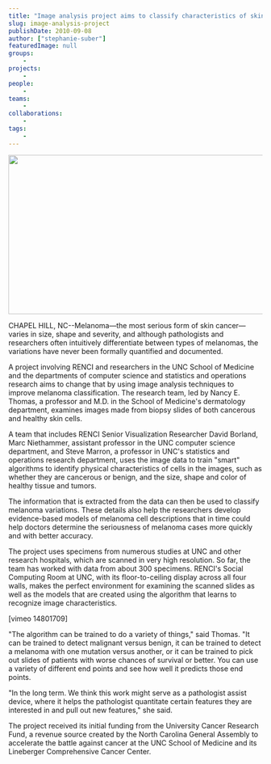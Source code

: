 ```yaml
---
title: "Image analysis project aims to classify characteristics of skin cancers"
slug: image-analysis-project
publishDate: 2010-09-08
author: ["stephanie-suber"]
featuredImage: null
groups:
    - 
projects:
    - 
people:
    - 
teams: 
    - 
collaborations:
    - 
tags:
    - 
---
```

<p><img class="alignnone size-full wp-image-6229" title="melanoma-story-image" src="https://www.renci.org/wp-content/uploads/2010/09/melanoma-story-image.jpg" alt="" width="630" height="315" /></p>

<p>CHAPEL HILL, NC--Melanoma—the most serious form of skin cancer—varies in size, shape and severity, and although pathologists and researchers often intuitively differentiate between types of melanomas, the variations have never been formally quantified and documented. </p>

<p>A project involving RENCI and researchers in the UNC School of Medicine and the departments of computer science and statistics and operations research aims to change that by using image analysis techniques to improve melanoma classification. The research team, led by Nancy E. Thomas, a professor and M.D. in the School of Medicine's dermatology department, examines images made from biopsy slides of both cancerous and healthy skin cells.</p>

<p>A team that includes RENCI Senior Visualization Researcher David Borland, Marc Niethammer, assistant professor in the UNC computer science department, and Steve Marron, a professor in UNC's statistics and operations research department, uses the image data to train "smart" algorithms to identify physical characteristics of cells in the images, such as whether they are cancerous or benign, and the size, shape and color of healthy tissue and tumors.</p>

<p>The information that is extracted from the data can then be used to classify melanoma variations. These details also help the researchers develop evidence-based models of melanoma cell descriptions that in time could help doctors determine the seriousness of melanoma cases more quickly and with better accuracy.</p>

<p>The project uses specimens from numerous studies at UNC and other research hospitals, which are scanned in very high resolution. So far, the team has worked with data from about 300 specimens. RENCI's Social Computing Room at UNC, with its floor-to-ceiling display across all four walls, makes the perfect environment for examining the scanned slides as well as the models that are created using the algorithm that learns to recognize image characteristics.</p>

<p>[vimeo 14801709]</p>

<p>"The algorithm can be trained to do a variety of things," said Thomas. "It can be trained to detect malignant versus benign, it can be trained to detect a melanoma with one mutation versus another, or it can be trained to pick out slides of patients with worse chances of survival or better. You can use a variety of different end points and see how well it predicts those end points.</p>

<p>"In the long term. We think this work might serve as a pathologist assist device, where it helps the pathologist quantitate certain features they are interested in and pull out new features," she said.</p>

<p>The project received its initial funding from the University Cancer Research Fund, a revenue source created by the North Carolina General Assembly to accelerate the battle against cancer at the UNC School of Medicine and its Lineberger Comprehensive Cancer Center.</p>
